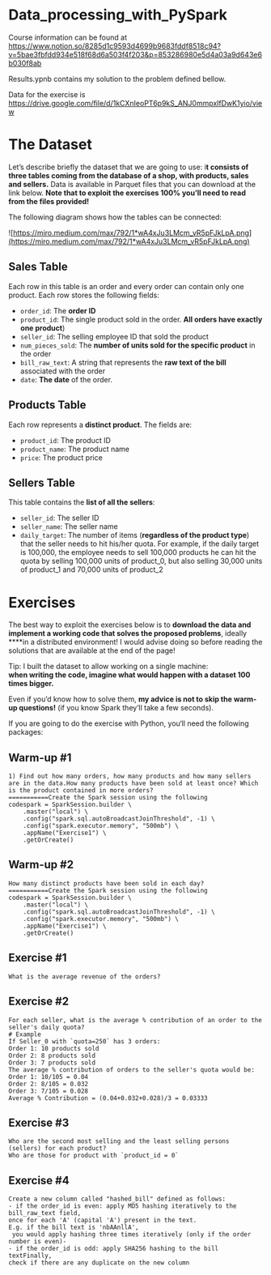 # Data_processing_with_PySpark
Course information can be found at https://www.notion.so/8285d1c9593d4699b9683fddf8518c94?v=5bae3fbfdd934e518f68d6a503f4f203&p=853286980e5d4a03a9d643e6b030f8ab

Results.ypnb contains my solution to the problem defined bellow.

Data for the exercise is https://drive.google.com/file/d/1kCXnIeoPT6p9kS_ANJ0mmpxlfDwK1yio/view

# The Dataset

Let’s describe briefly the dataset that we are going to use: i**t consists of three tables coming from the database of a shop, with products, sales and sellers.** Data is available in Parquet files that you can download at the link below. **Note that to exploit the exercises 100% you’ll need to read from the files provided!**

The following diagram shows how the tables can be connected: 

![https://miro.medium.com/max/792/1*wA4xJu3LMcm_vR5pFJkLpA.png](https://miro.medium.com/max/792/1*wA4xJu3LMcm_vR5pFJkLpA.png)

## **Sales Table**

Each row in this table is an order and every order can contain only one product. Each row stores the following fields:

- `order_id`: The **order ID**
- `product_id`: The single product sold in the order. **All orders have exactly one product**)
- `seller_id`: The selling employee ID that sold the product
- `num_pieces_sold`: The **number of units sold for the specific product** in the order
- `bill_raw_text`: A string that represents the **raw text of the bill** associated with the order
- `date`: **The date** of the order.

## Products Table

Each row represents a **distinct product**. The fields are:

- `product_id`: The product ID
- `product_name`: The product name
- `price`: The product price

## Sellers Table

This table contains the **list of all the sellers**:

- `seller_id`: The seller ID
- `seller_name`: The seller name
- `daily_target`: The number of items (**regardless of the product type**) that the seller needs to hit his/her quota. For example, if the daily
target is 100,000, the employee needs to sell 100,000 products he can
hit the quota by selling 100,000 units of product_0, but also selling
30,000 units of product_1 and 70,000 units of product_2

# Exercises

The best way to exploit the exercises below is to **download the data and implement a working code that solves the proposed problems**, ideally ****in a distributed environment! I would advise doing so before reading the solutions that are available at the end of the page!

Tip: I built the dataset to allow working on a single machine: **when writing the code, imagine what would happen with a dataset 100 times bigger.**

Even if you’d know how to solve them, **my advice is not to skip the warm-up questions!** (if you know Spark they’ll take a few seconds).

If you are going to do the exercise with Python, you‘ll need the following packages:

## Warm-up #1

```
1) Find out how many orders, how many products and how many sellers are in the data.How many products have been sold at least once? Which is the product contained in more orders?
===========Create the Spark session using the following 
codespark = SparkSession.builder \
    .master("local") \
    .config("spark.sql.autoBroadcastJoinThreshold", -1) \
    .config("spark.executor.memory", "500mb") \
    .appName("Exercise1") \
    .getOrCreate()
```

## Warm-up #2

```
How many distinct products have been sold in each day?
===========Create the Spark session using the following 
codespark = SparkSession.builder \
    .master("local") \
    .config("spark.sql.autoBroadcastJoinThreshold", -1) \
    .config("spark.executor.memory", "500mb") \
    .appName("Exercise1") \
    .getOrCreate()
```

## Exercise #1

```
What is the average revenue of the orders?
```

## Exercise #2

```
For each seller, what is the average % contribution of an order to the seller's daily quota?
# Example
If Seller_0 with `quota=250` has 3 orders:
Order 1: 10 products sold
Order 2: 8 products sold
Order 3: 7 products sold
The average % contribution of orders to the seller's quota would be:
Order 1: 10/105 = 0.04
Order 2: 8/105 = 0.032
Order 3: 7/105 = 0.028
Average % Contribution = (0.04+0.032+0.028)/3 = 0.03333
```

## Exercise #3

```
Who are the second most selling and the least selling persons (sellers) for each product? 
Who are those for product with `product_id = 0`
```

## Exercise #4

```
Create a new column called "hashed_bill" defined as follows:
- if the order_id is even: apply MD5 hashing iteratively to the bill_raw_text field, 
once for each 'A' (capital 'A') present in the text. 
E.g. if the bill text is 'nbAAnllA',
 you would apply hashing three times iteratively (only if the order number is even)- 
- if the order_id is odd: apply SHA256 hashing to the bill textFinally, 
check if there are any duplicate on the new column
```
